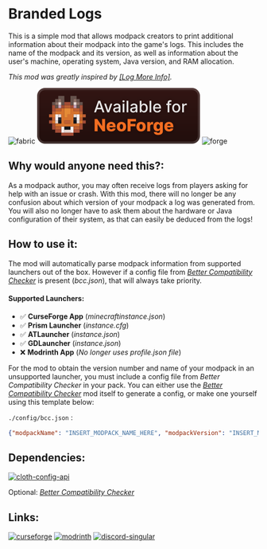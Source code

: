 # **Branded Logs**

This is a simple mod that allows modpack creators to print additional information about their modpack into the game's logs. This includes the name of the modpack and its version, as well as information about the user's machine, operating system, Java version, and RAM allocation.

*This mod was greatly inspired by [[Log More Info]](https://github.com/FederAndInk/log_more_info).*

![fabric](https://cdn.jsdelivr.net/npm/@intergrav/devins-badges@3/assets/cozy/supported/fabric_vector.svg)
![neoforge](https://raw.githubusercontent.com/thomasglasser/thomasglasser/refs/heads/main/files/badges/cozy/supported/neoforge_vector.svg)
![forge](https://cdn.jsdelivr.net/npm/@intergrav/devins-badges@3/assets/cozy/supported/forge_vector.svg)

## **Why would anyone need this?:**

As a modpack author, you may often receive logs from players asking for help with an issue or crash. With this mod, there will no longer be any confusion about which version of your modpack a log was generated from. You will also no longer have to ask them about the hardware or Java configuration of their system, as that can easily be deduced from the logs!

## **How to use it:**

The mod will automatically parse modpack information from supported launchers out of the box. However if a config file from *[Better Compatibility Checker](https://www.curseforge.com/minecraft/mc-mods/better-compatibility-checker)* is present (*bcc.json*), that will always take priority.

#### Supported Launchers:

* ✅ **CurseForge App** (*minecraftinstance.json*)
* ✅ **Prism Launcher** (*instance.cfg*)
* ✅ **ATLauncher** (*instance.json*)
* ✅ **GDLauncher** (*instance.json*)
* ❌ **Modrinth App** (*No longer uses profile.json file*)

For the mod to obtain the version number and name of your modpack in an unsupported launcher, you must include a config file from *Better Compatibility Checker* in your pack. You can either use the *[Better Compatibility Checker](https://www.curseforge.com/minecraft/mc-mods/better-compatibility-checker)* mod itself to generate a config, or make one yourself using this template below:

`./config/bcc.json` :
```json
{"modpackName": "INSERT_MODPACK_NAME_HERE", "modpackVersion": "INSERT_MODPACK_VERSION_HERE"}
```

## **Dependencies:**

[![cloth-config-api](https://cdn.jsdelivr.net/npm/@intergrav/devins-badges@3/assets/cozy/requires/cloth-config-api_vector.svg)](https://modrinth.com/mod/cloth-config)

Optional: *[Better Compatibility Checker](https://www.curseforge.com/minecraft/mc-mods/better-compatibility-checker)*

## **Links:**

[![curseforge](https://cdn.jsdelivr.net/npm/@intergrav/devins-badges@3/assets/cozy/available/curseforge_vector.svg)](https://www.curseforge.com/minecraft/mc-mods/branded-logs)
[![modrinth](https://cdn.jsdelivr.net/npm/@intergrav/devins-badges@3/assets/cozy/available/modrinth_vector.svg)](https://modrinth.com/mod/branded-logs)
[![discord-singular](https://cdn.jsdelivr.net/npm/@intergrav/devins-badges@3/assets/cozy/social/discord-singular_vector.svg)](https://discord.gg/Kss5gBgeDA)
